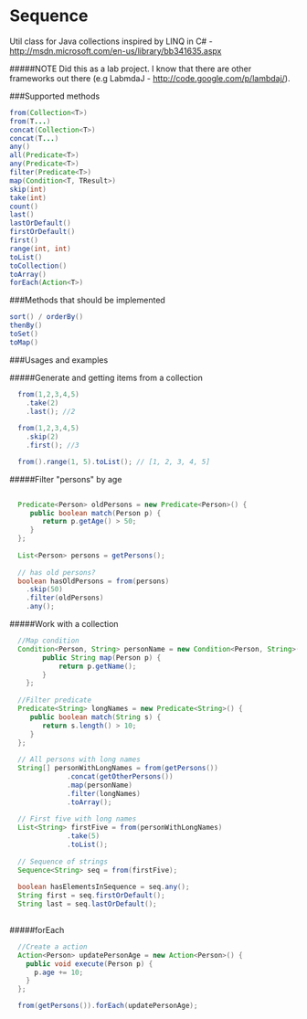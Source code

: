 Sequence
===============

Util class for Java collections inspired by LINQ in C# - http://msdn.microsoft.com/en-us/library/bb341635.aspx

#####NOTE
Did this as a lab project. 
I know that there are other frameworks out there (e.g LabmdaJ - http://code.google.com/p/lambdaj/).

###Supported methods
```java
from(Collection<T>)
from(T...)
concat(Collection<T>)
concat(T...)
any()
all(Predicate<T>)
any(Predicate<T>)
filter(Predicate<T>)
map(Condition<T, TResult>)
skip(int)
take(int)
count()
last()
lastOrDefault()
firstOrDefault()
first()
range(int, int)
toList()
toCollection()
toArray()
forEach(Action<T>)
```
###Methods that should be implemented
```java
sort() / orderBy()
thenBy()
toSet()
toMap()
```
###Usages and examples


#####Generate and getting items from a collection
```java
  from(1,2,3,4,5)
    .take(2)
    .last(); //2 
    
  from(1,2,3,4,5)
    .skip(2)
    .first(); //3

  from().range(1, 5).toList(); // [1, 2, 3, 4, 5]
```
#####Filter "persons" by age
```java
  
  Predicate<Person> oldPersons = new Predicate<Person>() {
     public boolean match(Person p) {
        return p.getAge() > 50;
     }
  };
  
  List<Person> persons = getPersons();
  
  // has old persons?  
  boolean hasOldPersons = from(persons)
    .skip(50)
    .filter(oldPersons)
    .any();
```

#####Work with a collection
```java
  //Map condition
  Condition<Person, String> personName = new Condition<Person, String>() {  	
		public String map(Person p) {
			return p.getName();
		}						
	};
  
  //Filter predicate
  Predicate<String> longNames = new Predicate<String>() {
     public boolean match(String s) {
        return s.length() > 10;
     }
  };
  
  // All persons with long names
  String[] personWithLongNames = from(getPersons())
              .concat(getOtherPersons())
              .map(personName)
              .filter(longNames)
              .toArray();
              
  // First five with long names         
  List<String> firstFive = from(personWithLongNames)
              .take(5)
              .toList();
                
  // Sequence of strings
  Sequence<String> seq = from(firstFive);
  
  boolean hasElementsInSequence = seq.any();  
  String first = seq.firstOrDefault();
  String last = seq.lastOrDefault();
  
```
#####forEach
```java
  //Create a action
  Action<Person> updatePersonAge = new Action<Person>() {    
    public void execute(Person p) {
      p.age += 10;
    }           
  };

  from(getPersons()).forEach(updatePersonAge);
```
